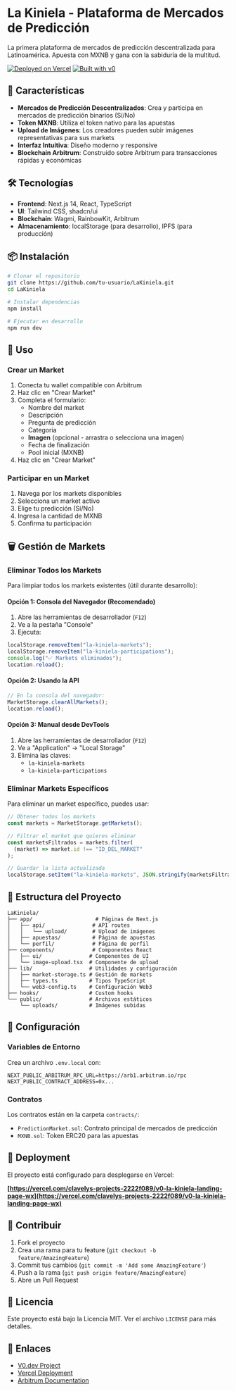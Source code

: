 # La Kiniela - Plataforma de Mercados de Predicción

La primera plataforma de mercados de predicción descentralizada para Latinoamérica. Apuesta con MXNB y gana con la sabiduría de la multitud.

[![Deployed on Vercel](https://img.shields.io/badge/Deployed%20on-Vercel-black?style=for-the-badge&logo=vercel)](https://vercel.com/clavelys-projects-2222f089/v0-la-kiniela-landing-page-wx)
[![Built with v0](https://img.shields.io/badge/Built%20with-v0.dev-black?style=for-the-badge)](https://v0.dev/chat/projects/kSfEnmMjJ6C)

## 🚀 Características

- **Mercados de Predicción Descentralizados**: Crea y participa en mercados de predicción binarios (Sí/No)
- **Token MXNB**: Utiliza el token nativo para las apuestas
- **Upload de Imágenes**: Los creadores pueden subir imágenes representativas para sus markets
- **Interfaz Intuitiva**: Diseño moderno y responsive
- **Blockchain Arbitrum**: Construido sobre Arbitrum para transacciones rápidas y económicas

## 🛠️ Tecnologías

- **Frontend**: Next.js 14, React, TypeScript
- **UI**: Tailwind CSS, shadcn/ui
- **Blockchain**: Wagmi, RainbowKit, Arbitrum
- **Almacenamiento**: localStorage (para desarrollo), IPFS (para producción)

## 📦 Instalación

```bash
# Clonar el repositorio
git clone https://github.com/tu-usuario/LaKiniela.git
cd LaKiniela

# Instalar dependencias
npm install

# Ejecutar en desarrollo
npm run dev
```

## 🎯 Uso

### Crear un Market

1. Conecta tu wallet compatible con Arbitrum
2. Haz clic en "Crear Market"
3. Completa el formulario:
   - Nombre del market
   - Descripción
   - Pregunta de predicción
   - Categoría
   - **Imagen** (opcional - arrastra o selecciona una imagen)
   - Fecha de finalización
   - Pool inicial (MXNB)
4. Haz clic en "Crear Market"

### Participar en un Market

1. Navega por los markets disponibles
2. Selecciona un market activo
3. Elige tu predicción (Sí/No)
4. Ingresa la cantidad de MXNB
5. Confirma tu participación

## 🗑️ Gestión de Markets

### Eliminar Todos los Markets

Para limpiar todos los markets existentes (útil durante desarrollo):

#### Opción 1: Consola del Navegador (Recomendado)

1. Abre las herramientas de desarrollador (`F12`)
2. Ve a la pestaña "Console"
3. Ejecuta:

```javascript
localStorage.removeItem("la-kiniela-markets");
localStorage.removeItem("la-kiniela-participations");
console.log("✅ Markets eliminados");
location.reload();
```

#### Opción 2: Usando la API

```javascript
// En la consola del navegador:
MarketStorage.clearAllMarkets();
location.reload();
```

#### Opción 3: Manual desde DevTools

1. Abre las herramientas de desarrollador (`F12`)
2. Ve a "Application" → "Local Storage"
3. Elimina las claves:
   - `la-kiniela-markets`
   - `la-kiniela-participations`

### Eliminar Markets Específicos

Para eliminar un market específico, puedes usar:

```javascript
// Obtener todos los markets
const markets = MarketStorage.getMarkets();

// Filtrar el market que quieres eliminar
const marketsFiltrados = markets.filter(
  (market) => market.id !== "ID_DEL_MARKET"
);

// Guardar la lista actualizada
localStorage.setItem("la-kiniela-markets", JSON.stringify(marketsFiltrados));
```

## 📁 Estructura del Proyecto

```
LaKiniela/
├── app/                    # Páginas de Next.js
│   ├── api/               # API routes
│   │   └── upload/        # Upload de imágenes
│   ├── apuestas/          # Página de apuestas
│   └── perfil/            # Página de perfil
├── components/            # Componentes React
│   ├── ui/               # Componentes de UI
│   └── image-upload.tsx  # Componente de upload
├── lib/                  # Utilidades y configuración
│   ├── market-storage.ts # Gestión de markets
│   ├── types.ts          # Tipos TypeScript
│   └── web3-config.ts    # Configuración Web3
├── hooks/                # Custom hooks
└── public/               # Archivos estáticos
    └── uploads/          # Imágenes subidas
```

## 🔧 Configuración

### Variables de Entorno

Crea un archivo `.env.local` con:

```env
NEXT_PUBLIC_ARBITRUM_RPC_URL=https://arb1.arbitrum.io/rpc
NEXT_PUBLIC_CONTRACT_ADDRESS=0x...
```

### Contratos

Los contratos están en la carpeta `contracts/`:

- `PredictionMarket.sol`: Contrato principal de mercados de predicción
- `MXNB.sol`: Token ERC20 para las apuestas

## 🚀 Deployment

El proyecto está configurado para desplegarse en Vercel:

**[https://vercel.com/clavelys-projects-2222f089/v0-la-kiniela-landing-page-wx](https://vercel.com/clavelys-projects-2222f089/v0-la-kiniela-landing-page-wx)**

## 🤝 Contribuir

1. Fork el proyecto
2. Crea una rama para tu feature (`git checkout -b feature/AmazingFeature`)
3. Commit tus cambios (`git commit -m 'Add some AmazingFeature'`)
4. Push a la rama (`git push origin feature/AmazingFeature`)
5. Abre un Pull Request

## 📄 Licencia

Este proyecto está bajo la Licencia MIT. Ver el archivo `LICENSE` para más detalles.

## 🔗 Enlaces

- [V0.dev Project](https://v0.dev/chat/projects/kSfEnmMjJ6C)
- [Vercel Deployment](https://vercel.com/clavelys-projects-2222f089/v0-la-kiniela-landing-page-wx)
- [Arbitrum Documentation](https://docs.arbitrum.io/)
